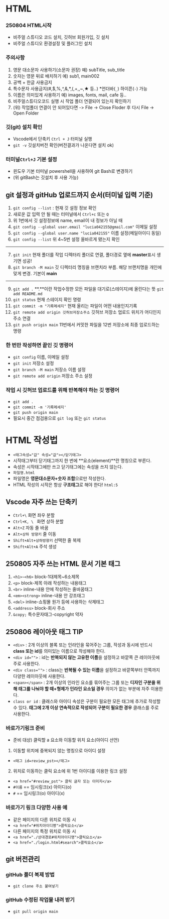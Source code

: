 # HTML
### 250804 HTML시작
* 비주얼 스튜디오 코드 설치, 깃허브 회원가입, 깃 설치
* 비주얼  스튜디오 환경설정 및 플러그인 설치
### 주의사항
1. 영문 대소문자 사용하기(소문자 권장) 예) subTitle, sub_title
2. 숫자는 영문 뒤로 배치하기 예) sub1, main002
3. 공백 + 한글 사용금지
4. 특수문자 사용금지(#,$,%,^,&,*,(,+,\,~,★ 등..) *언더바(`_`) 하이픈(`-`) 가능
5. 이름은 의미있게 사용하기 예) images, fonts, mail, cafe 등..
6. 비주얼스튜디오코드 실행 시 작업 폴더 연결되어 있는지 확인하기
7. (위) 작업폴더 연결이 안 되어있다면 -> File -> Close Floder 후 다시 File -> Open Folder
### 깃(git) 설치 확인
* Vscode에서 단축키 `Ctrl + J` 터미널 실행
* `git -v` 깃설치버전 확인(버전결과가 나온다면 설치 ok)
### 터미널`Ctrl+J` 기본 설정
* 윈도우 기본 터미널 powershell을 사용하여 git Bash로 변경하기
* (위 gitBash는 깃설치 후 사용 가능)
## git 설정과 gitHub 업로드까지 순서(터미널 입력 기준)
1. `git config --list` : 현재 깃 설정 정보 확인
2. 새로운 값 입력 안 될 때는 터미널에서 `Ctrl+c` 또는 `Q`
3. 위 1번에서 깃 설정정보에 name, email이 내 정보가 아닐 때
4. `git config --global user.email "lucia042155@gmail.com"` 이메일 설정
5. `git config --global user.name "lucia042155"` 이름 설정(메일아이디 동일)
6. `git config --list` 위 4~5번 설정 올바르게 됐는지 확인
---
7. `git init` 현재 폴더를 작업 디렉터리 폴더로 연결, 폴더경로 옆에 **master**표시 생기면 성공!
8. `git branch -M main` 깃 디렉터리 명칭을 브랜치라 부름. 해당 브랜치명을 개인에 맞게 변경. 기본이 **main**
---
9. `git add .` **.**이란 작업수정한 모든 파일을 대기로(스테이지)에 올린다는 뜻 `git add README.md`
10. `git status` 현재 스테이지 확인 명령
11. `git commit -m "기록메세지"` 현재 올리는 파일이 어떤 내용인지기록
12. `git remote add origin 깃허브저장소주소` 깃허브 저장소 업로드 위치가 어디인지 주소 연결
13. `git push origin main` 11번에서 커밋한 파일을 12번 저장소에 최종 업로드하는 명령
### 한 번만 작성하면 끝인 깃 명령어
* `git config` 이름, 이메일 설정
* `git init` 저장소 설정
* `git branch -M main` 저장소 이름 설정
* `git remote add origin` 저장소 주소 설정
### 작업 시 깃허브 업로드를 위해 반복해야 하는 깃 명령어
* `git add .`
* `git commit -m '기록메세지'`
* `git push origin main`
* 필요시 중간 점검용으로 `git log` 또는 `git status`
# HTML 작성법
* `<태그속성="값" 속성="값"></닫기태그>`
* 시작태그부터 닫기태그까지 한 번에 **요소(element)**란 명칭으로 부른다.
* 속성은 시작태그에만 쓰고 닫기태그에는 속성을 쓰지 않는다.
* `파일명.html`
* 파일명은 **영문대소문자+숫자 조합**으로만 작성한다.
* HTML 작성의 시작은 항상 **구조태그**로 해야 한다! `html:5`
## Vscode 자주 쓰는 단축키
* `Ctrl+\` 화면 좌우 분할
* `Ctrl+K, \ ` 화면 상하 분할
* `Alt+Z` 자동 줄 바꿈
* `Alt+상하 방향키` 줄 이동
* `Shift+Alt+상하방향키` 선택한 줄 복제
* `Shift+Alt+A` 주석 생성
## 250805 자주 쓰는 HTML 문서 기본 태그
1. `<h1>~<h6>` block-1대제목~6소제목
2. `<p>` block-제목 아래 작성하는 내용태그
3. `<br>` inline-내용 안에 작성하는 줄바꿈태그
4. `<em><strong>` inline-내용 안 강조태그
5. `<del>` inline-쇼핑몰 원가 등에 사용하는 삭제태그
6. `<address>` block-회사 주소
7. `&copy;` 특수문자태그-copyright 약자
## 250806 레이아웃 태그 TIP
* `<div>` : 2개 이상의 블록 또는 인라인을 묶어주는 그룹, 작성과 동시에 반드시 **class 또는 id**를 의미있는 이름으로 작성해야 한다.
* `<div id="">` : id는 **반복되지 않는 고유한 이름**을 설정하고 바깥쪽 큰 레이아웃에 주로 사용한다.
* `<div class="">` : class는 **반복될 수 있는 이름**을 설정하고 바깥쪽부터 안쪽까지 다양한 레이아웃에 사용한다.
* `<span></span>` : 2개 이상의 인라인 요소를 묶어주는 그룹 또는 **디자인 구분을 위해 태그를 나눠야 할 때+형제가 인라인 요소일 경우** 의미가 없는 부분에 자주 이용한다.
* `class or id` : 클래스와 아이디 속성은 구분이 필요한 모든 태그에 추가로 작성할 수 있다. **태그에 2개 이상 연속적으로 작성되어 구분이 필요한 경우** 클래스를 주로 사용한다.
### 바로가기링크 준비
* 준비 대상) 클릭할 a 요소와 이동할 위치 요소(아이디 선언)
1. 이동할 위치에 중복되지 않는 명칭으로 아이디 설정
* `<태그 id=review_pst></태그>`
2. 위치로 이동하는 클릭 요소에 위 1번 아이디를 이용한 링크 설정
* `<a href="#review_pst"> 클릭 글자 또는 이미지</a>`
* `#이름` == 임시링크(x) 아이디(o)
* `#` == 임시링크(o) 아이디(x) 
### 바로가기 링크 다양한 사용 예
* 같은 페이지의 다른 위치로 이동 시
* `<a href="#위치아이디명">클릭요소</a>`
* 다른 페이지의 특정 위치로 이동 시
* `<a href="./상대경로#위치아이디명">클릭요소</a>`
* `<a href="./login.html#search">클릭요소</a>`
## git 버전관리
### gitHub 폴더 복제 방법
* `git clone 주소 붙여넣기`
### gitHub 수정된 작업물 내려 받기
* `git pull origin main`